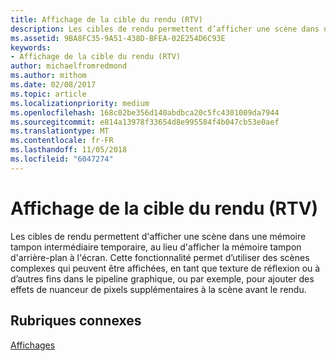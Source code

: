 ```yaml
---
title: Affichage de la cible du rendu (RTV)
description: Les cibles de rendu permettent d’afficher une scène dans une mémoire tampon intermédiaire temporaire, au lieu d’afficher la mémoire tampon d’arrière-plan à l’écran.
ms.assetid: 9BA8FC35-9A51-438D-BFEA-02E254D6C93E
keywords:
- Affichage de la cible du rendu (RTV)
author: michaelfromredmond
ms.author: mithom
ms.date: 02/08/2017
ms.topic: article
ms.localizationpriority: medium
ms.openlocfilehash: 168c02be356d140abdbca20c5fc4301009da7944
ms.sourcegitcommit: e814a13978f33654d8e995584f4b047cb53e0aef
ms.translationtype: MT
ms.contentlocale: fr-FR
ms.lasthandoff: 11/05/2018
ms.locfileid: "6047274"
---
```

# <a name="render-target-view-rtv"></a>Affichage de la cible du rendu (RTV)


Les cibles de rendu permettent d'afficher une scène dans une mémoire tampon intermédiaire temporaire, au lieu d'afficher la mémoire tampon d'arrière-plan à l'écran. Cette fonctionnalité permet d’utiliser des scènes complexes qui peuvent être affichées, en tant que texture de réflexion ou à d’autres fins dans le pipeline graphique, ou par exemple, pour ajouter des effets de nuanceur de pixels supplémentaires à la scène avant le rendu.

## <a name="span-idrelated-topicsspanrelated-topics"></a><span id="related-topics"></span>Rubriques connexes


[Affichages](views.md)

 

 





